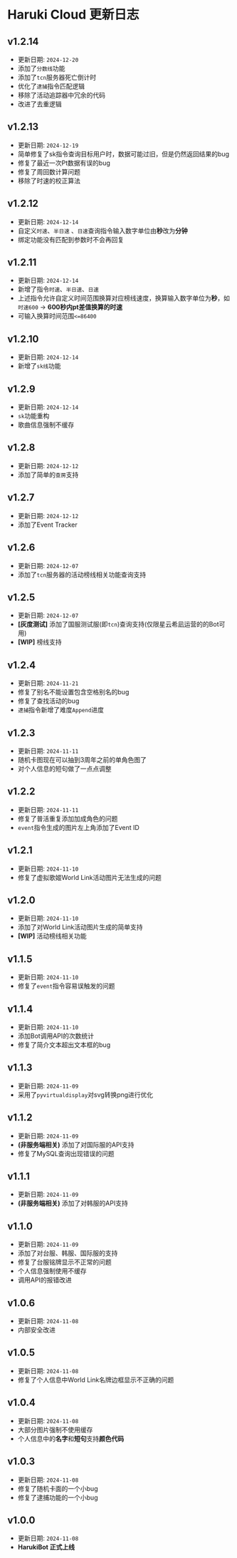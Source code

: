 # Haruki Cloud 更新日志

## v1.2.14
+ 更新日期: `2024-12-20`
+ 添加了`分数线`功能
+ 添加了`tcn`服务器死亡倒计时
+ 优化了`逮捕`指令匹配逻辑
+ 移除了活动追踪器中冗余的代码
+ 改进了去重逻辑

## v1.2.13
+ 更新日期: `2024-12-19`
+ 简单修复了sk指令查询目标用户时，数据可能过旧，但是仍然返回结果的bug
+ 修复了最近一次Pt数据有误的bug
+ 修复了周回数计算问题
+ 移除了时速的校正算法

## v1.2.12
+ 更新日期: `2024-12-14`
+ 自定义`时速`、`半日速` 、`日速`查询指令输入数字单位由**秒**改为**分钟**
+ 绑定功能没有匹配到参数时不会再回复

## v1.2.11
+ 更新日期: `2024-12-14`
+ 新增了指令`时速`、`半日速`、`日速`
+ 上述指令允许自定义时间范围换算对应榜线速度，换算输入数字单位为**秒**，如`时速600` -> **600秒内pt差值换算的时速**
+ 可输入换算时间范围`<=86400`

## v1.2.10
+ 更新日期: `2024-12-14`
+ 新增了`sk线`功能

## v1.2.9
+ 更新日期: `2024-12-14`
+ `sk`功能重构
+ 歌曲信息强制不缓存

## v1.2.8
+ 更新日期: `2024-12-12`
+ 添加了简单的`查房`支持

## v1.2.7
+ 更新日期: `2024-12-12`
+ 添加了Event Tracker

## v1.2.6
+ 更新日期: `2024-12-07`
+ 添加了`tcn`服务器的活动榜线相关功能查询支持

## v1.2.5
+ 更新日期: `2024-12-07`
+ **[灰度测试]** 添加了国服测试服(即`tcn`)查询支持(仅限星云希凪运营的的Bot可用)
+ **[WIP]** 榜线支持

## v1.2.4
+ 更新日期: `2024-11-21`
+ 修复了别名不能设置包含空格别名的bug
+ 修复了查找活动的bug
+ `逮捕`指令新增了难度`Append`进度

## v1.2.3
+ 更新日期: `2024-11-11`
+ 随机卡图现在可以抽到3周年之前的单角色图了
+ 对个人信息的短句做了一点点调整

## v1.2.2
+ 更新日期: `2024-11-11`
+ 修复了普活重复添加加成角色的问题
+ `event`指令生成的图片左上角添加了Event ID

## v1.2.1
+ 更新日期: `2024-11-10`
+ 修复了虚拟歌姬World Link活动图片无法生成的问题

## v1.2.0
+ 更新日期: `2024-11-10`
+ 添加了对World Link活动图片生成的简单支持
+ **[WIP]** 活动榜线相关功能

## v1.1.5
+ 更新日期: `2024-11-10`
+ 修复了`event`指令容易误触发的问题

## v1.1.4
+ 更新日期: `2024-11-10`
+ 添加Bot调用API的次数统计
+ 修复了简介文本超出文本框的bug

## v1.1.3
+ 更新日期: `2024-11-09`
+ 采用了`pyvirtualdisplay`对svg转换png进行优化

## v1.1.2
+ 更新日期: `2024-11-09`
+ **(非服务端相关)** 添加了对国际服的API支持
+ 修复了MySQL查询出现错误的问题

## v1.1.1
+ 更新日期: `2024-11-09`
+ **(非服务端相关)** 添加了对韩服的API支持

## v1.1.0
+ 更新日期: `2024-11-09`
+ 添加了对台服、韩服、国际服的支持
+ 修复了台服铭牌显示不正常的问题
+ 个人信息强制使用不缓存
+ 调用API的报错改进

## v1.0.6
+ 更新日期: `2024-11-08`
+ 内部安全改进

## v1.0.5
+ 更新日期: `2024-11-08`
+ 修复了个人信息中World Link名牌边框显示不正确的问题

## v1.0.4
+ 更新日期: `2024-11-08`
+ 大部分图片强制不使用缓存
+ 个人信息中的**名字**和**短句**支持**颜色代码**

## v1.0.3
+ 更新日期: `2024-11-08`
+ 修复了随机卡面的一个小bug
+ 修复了逮捕功能的一个小bug

## v1.0.0
+ 更新日期: `2024-11-08`
+ **HarukiBot 正式上线**

